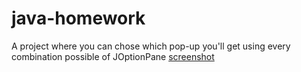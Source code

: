 # java-homework
A project where you can chose which pop-up you'll get using every combination possible of JOptionPane
[screenshot](!https://github.com/EGA-SUPREMO/java-homework/blob/master/Screenshot%202024-04-13%2015%3A56%3A00.webp)
